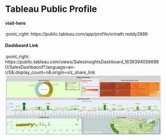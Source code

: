 
# Tableau Public Profile
<h4>visit-here</h4> :point_right:  https://public.tableau.com/app/profile/srinath.reddy2886
<h4>Dashboard Link</h4>:point_right: https://public.tableau.com/views/SalesInsightsDashboard_16393940586890/SalesDashbaord?:language=en-US&:display_count=n&:origin=viz_share_link

<img src=https://github.com/reddysrinath16/business-intelligence-projects/blob/main/Tableau/Sales%20Dashboard%20Office%20Infrastructure/SalesDashboard.png>




